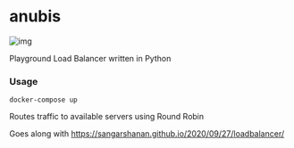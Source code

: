 # anubis

![img](https://p.kindpng.com/picc/s/479-4794720_download-anubis-png-image-anubis-png-transparent-png.png)

Playground Load Balancer written in Python


### Usage 

`docker-compose up`

Routes traffic to available servers using Round Robin

Goes along with https://sangarshanan.github.io/2020/09/27/loadbalancer/
